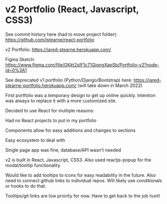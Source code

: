 # v2 Portfolio (React, Javascript, CSS3)

See commit history here (had to move project folder): https://github.com/jstearne/react-portfolio

v2 Portfolio: https://jared-stearne.herokuapp.com/

Figma Sketch: https://www.figma.com/file/GKkt2sIF1c71QjqngXapSb/Portfolio-v2?node-id=0%3A1

See deprecated v1 portfolio (Python/Django/Bootstrap) here: https://jared-stearne-portfolio.herokuapp.com/ (will take down in March 2022)

First portfolio was a temporary design to get up online quickly. Intention was always to replace it with a more customized site.

Decided to use React for multiple reasons:

Had no React projects to put in my portfolio

Components allow for easy additions and changes to sections

Easy ecosystem to deal with

Single page app was fine, database/API wasn't needed


v2 is built in React, Javascript, CSS3. Also used reactjs-popup for the modal/tooltip functionality.

Would like to add tooltips to icons for easy readability in the future. Also need to connect github links to individual repos. 
Will likely use conditionals or hooks to do that.

Tooltips/git links are low priority for now. Have to get back to the job hunt!

